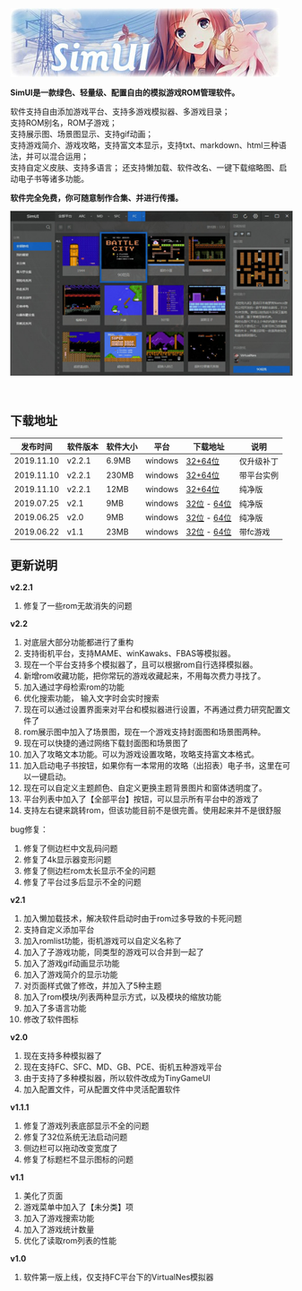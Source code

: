 

![](readme\logo.jpg)



**SimUI是一款绿色、轻量级、配置自由的模拟游戏ROM管理软件。**

软件支持自由添加游戏平台、支持多游戏模拟器、多游戏目录；  
支持ROM别名，ROM子游戏；  
支持展示图、场景图显示、支持gif动画；  
支持游戏简介、游戏攻略，支持富文本显示，支持txt、markdown、html三种语法，并可以混合运用；  
支持自定义皮肤、支持多语言；
还支持懒加载、软件改名、一键下载缩略图、启动电子书等诸多功能。

**软件完全免费，你可随意制作合集、并进行传播。**





![](readme/thumb.jpg)

&nbsp;
## 下载地址

| 发布时间 | 软件版本 | 软件大小 | 平台 | 下载地址 | 说明 |
| --- | --- | --- | --- | --- | --- |
| 2019.11.10 | v2.2.1 | 6.9MB | windows | [32+64位](https://simui-1256145569.cos.ap-beijing.myqcloud.com/simUI_2.2.1%E5%8D%87%E7%BA%A7%E8%A1%A5%E4%B8%81.rar) | 仅升级补丁 |
| 2019.11.10 | v2.2.1 | 230MB | windows | [32+64位](https://simui-1256145569.cos.ap-beijing.myqcloud.com/simUI.rar) | 带平台实例 |
| 2019.11.10 | v2.2.1 | 12MB | windows | [32+64位](https://simui-1256145569.cos.ap-beijing.myqcloud.com/simUI%E7%BA%AF%E5%87%80%E7%89%88.rar) | 纯净版 |
| 2019.07.25 | v2.1 | 9MB | windows | [32位](https://www.ppxclub.com/plugin.php?id=phpdisk_mini:view&file_id=15594)  - [64位](https://www.ppxclub.com/plugin.php?id=phpdisk_mini:view&file_id=15593) | 纯净版 |
| 2019.06.25 | v2.0 | 9MB | windows | [32位](https://www.ppxclub.com/plugin.php?id=phpdisk_mini:view&file_id=15590)  - [64位](https://www.ppxclub.com/plugin.php?id=phpdisk_mini:view&file_id=15589) | 纯净版 |
| 2019.06.22 | v1.1 | 23MB | windows | [32位](https://share.weiyun.com/5oBAlmg)  - [64位](https://share.weiyun.com/5oBAlmg) | 带fc游戏 |

## 更新说明

**v2.2.1**

1. 修复了一些rom无故消失的问题

**v2.2**

1. 对底层大部分功能都进行了重构
2. 支持街机平台，支持MAME、winKawaks、FBAS等模拟器。
3. 现在一个平台支持多个模拟器了，且可以根据rom自行选择模拟器。
4. 新增rom收藏功能，把你常玩的游戏收藏起来，不用每次费力寻找了。
5. 加入通过字母检索rom的功能
6. 优化搜索功能， 输入文字时会实时搜索
7. 现在可以通过设置界面来对平台和模拟器进行设置，不再通过费力研究配置文件了
8. rom展示图中加入了场景图，现在一个游戏支持封面图和场景图两种。
9. 现在可以快捷的通过网络下载封面图和场景图了
10. 加入了攻略文本功能。可以为游戏设置攻略，攻略支持富文本格式。
11. 加入启动电子书按钮，如果你有一本常用的攻略（出招表）电子书，这里在可以一键启动。
12. 现在可以自定义主题颜色、自定义更换主题背景图片和窗体透明度了。
13. 平台列表中加入了【全部平台】按钮，可以显示所有平台中的游戏了
14. 支持左右键来跳转rom，但该功能目前不是很完善。使用起来并不是很舒服

bug修复：

1. 修复了侧边栏中文乱码问题
2. 修复了4k显示器变形问题
3. 修复了侧边栏rom太长显示不全的问题
4. 修复了平台过多后显示不全的问题

**v2.1**

1. 加入懒加载技术，解决软件启动时由于rom过多导致的卡死问题
2. 支持自定义添加平台
3. 加入romlist功能，街机游戏可以自定义名称了
4. 加入了子游戏功能，同类型的游戏可以合并到一起了
5. 加入了游戏gif动画显示功能
6. 加入了游戏简介的显示功能
7. 对页面样式做了修改，并加入了5种主题
8. 加入了rom模块/列表两种显示方式，以及模块的缩放功能
9. 加入了多语言功能
10. 修改了软件图标

**v2.0**

1. 现在支持多种模拟器了
2. 现在支持FC、SFC、MD、GB、PCE、街机五种游戏平台
3. 由于支持了多种模拟器，所以软件改成为TinyGameUI
4. 加入配置文件，可从配置文件中灵活配置软件

**v1.1.1**

1. 修复了游戏列表底部显示不全的问题
2. 修复了32位系统无法启动问题
3. 侧边栏可以拖动改变宽度了
4. 修复了标题栏不显示图标的问题

**v1.1**

1. 美化了页面
2. 游戏菜单中加入了【未分类】项
3. 加入了游戏搜索功能
4. 加入了游戏统计数量
5. 优化了读取rom列表的性能

**v1.0**

1. 软件第一版上线，仅支持FC平台下的VirtualNes模拟器

